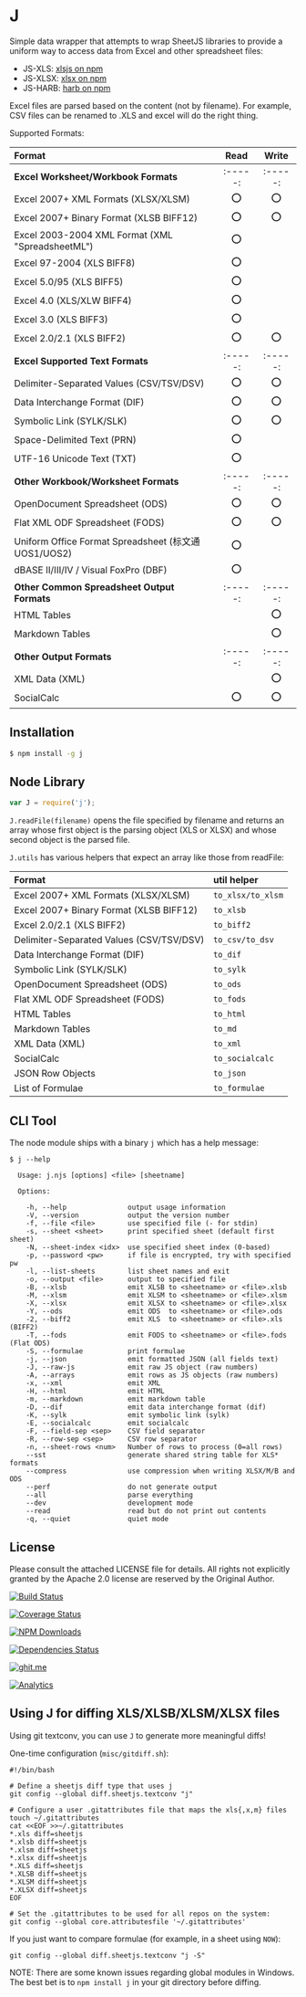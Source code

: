 # J

Simple data wrapper that attempts to wrap SheetJS libraries to provide a uniform
way to access data from Excel and other spreadsheet files:

- JS-XLS: [xlsjs on npm](http://npm.im/xlsjs)
- JS-XLSX: [xlsx on npm](http://npm.im/xlsx)
- JS-HARB: [harb on npm](http://npm.im/harb)

Excel files are parsed based on the content (not by filename).  For example, CSV
files can be renamed to .XLS and excel will do the right thing.

Supported Formats:

| Format                                                       | Read  | Write |
|:-------------------------------------------------------------|:-----:|:-----:|
| **Excel Worksheet/Workbook Formats**                         |:-----:|:-----:|
| Excel 2007+ XML Formats (XLSX/XLSM)                          |  :o:  |  :o:  |
| Excel 2007+ Binary Format (XLSB BIFF12)                      |  :o:  |  :o:  |
| Excel 2003-2004 XML Format (XML "SpreadsheetML")             |  :o:  |       |
| Excel 97-2004 (XLS BIFF8)                                    |  :o:  |       |
| Excel 5.0/95 (XLS BIFF5)                                     |  :o:  |       |
| Excel 4.0 (XLS/XLW BIFF4)                                    |  :o:  |       |
| Excel 3.0 (XLS BIFF3)                                        |  :o:  |       |
| Excel 2.0/2.1 (XLS BIFF2)                                    |  :o:  |  :o:  |
| **Excel Supported Text Formats**                             |:-----:|:-----:|
| Delimiter-Separated Values (CSV/TSV/DSV)                     |  :o:  |  :o:  |
| Data Interchange Format (DIF)                                |  :o:  |  :o:  |
| Symbolic Link (SYLK/SLK)                                     |  :o:  |  :o:  |
| Space-Delimited Text (PRN)                                   |  :o:  |       |
| UTF-16 Unicode Text (TXT)                                    |  :o:  |       |
| **Other Workbook/Worksheet Formats**                         |:-----:|:-----:|
| OpenDocument Spreadsheet (ODS)                               |  :o:  |  :o:  |
| Flat XML ODF Spreadsheet (FODS)                              |  :o:  |  :o:  |
| Uniform Office Format Spreadsheet (标文通 UOS1/UOS2)         |  :o:  |       |
| dBASE II/III/IV / Visual FoxPro (DBF)                        |  :o:  |       |
| **Other Common Spreadsheet Output Formats**                  |:-----:|:-----:|
| HTML Tables                                                  |       |  :o:  |
| Markdown Tables                                              |       |  :o:  |
| **Other Output Formats**                                     |:-----:|:-----:|
| XML Data (XML)                                               |       |  :o:  |
| SocialCalc                                                   |  :o:  |  :o:  |


## Installation

```bash
$ npm install -g j
```

## Node Library

```js
var J = require('j');
```

`J.readFile(filename)` opens the file specified by filename and returns an array
whose first object is the parsing object (XLS or XLSX) and whose second object
is the parsed file.

`J.utils` has various helpers that expect an array like those from readFile:

| Format                                                   |   util helper     |
|:---------------------------------------------------------|:------------------|
| Excel 2007+ XML Formats (XLSX/XLSM)                      | `to_xlsx/to_xlsm` |
| Excel 2007+ Binary Format (XLSB BIFF12)                  | `to_xlsb`         |
| Excel 2.0/2.1 (XLS BIFF2)                                | `to_biff2`        |
| Delimiter-Separated Values (CSV/TSV/DSV)                 | `to_csv/to_dsv`   |
| Data Interchange Format (DIF)                            | `to_dif`          |
| Symbolic Link (SYLK/SLK)                                 | `to_sylk`         |
| OpenDocument Spreadsheet (ODS)                           | `to_ods`          |
| Flat XML ODF Spreadsheet (FODS)                          | `to_fods`         |
| HTML Tables                                              | `to_html`         |
| Markdown Tables                                          | `to_md`           |
| XML Data (XML)                                           | `to_xml`          |
| SocialCalc                                               | `to_socialcalc`   |
| JSON Row Objects                                         | `to_json`         |
| List of Formulae                                         | `to_formulae`     |

## CLI Tool

The node module ships with a binary `j` which has a help message:

```
$ j --help

  Usage: j.njs [options] <file> [sheetname]

  Options:

    -h, --help               output usage information
    -V, --version            output the version number
    -f, --file <file>        use specified file (- for stdin)
    -s, --sheet <sheet>      print specified sheet (default first sheet)
    -N, --sheet-index <idx>  use specified sheet index (0-based)
    -p, --password <pw>      if file is encrypted, try with specified pw
    -l, --list-sheets        list sheet names and exit
    -o, --output <file>      output to specified file
    -B, --xlsb               emit XLSB to <sheetname> or <file>.xlsb
    -M, --xlsm               emit XLSM to <sheetname> or <file>.xlsm
    -X, --xlsx               emit XLSX to <sheetname> or <file>.xlsx
    -Y, --ods                emit ODS  to <sheetname> or <file>.ods
    -2, --biff2              emit XLS  to <sheetname> or <file>.xls (BIFF2)
    -T, --fods               emit FODS to <sheetname> or <file>.fods (Flat ODS)
    -S, --formulae           print formulae
    -j, --json               emit formatted JSON (all fields text)
    -J, --raw-js             emit raw JS object (raw numbers)
    -A, --arrays             emit rows as JS objects (raw numbers)
    -x, --xml                emit XML
    -H, --html               emit HTML
    -m, --markdown           emit markdown table
    -D, --dif                emit data interchange format (dif)
    -K, --sylk               emit symbolic link (sylk)
    -E, --socialcalc         emit socialcalc
    -F, --field-sep <sep>    CSV field separator
    -R, --row-sep <sep>      CSV row separator
    -n, --sheet-rows <num>   Number of rows to process (0=all rows)
    --sst                    generate shared string table for XLS* formats
    --compress               use compression when writing XLSX/M/B and ODS
    --perf                   do not generate output
    --all                    parse everything
    --dev                    development mode
    --read                   read but do not print out contents
    -q, --quiet              quiet mode
```


## License

Please consult the attached LICENSE file for details.  All rights not explicitly granted by the Apache 2.0 license are reserved by the Original Author.

[![Build Status](https://travis-ci.org/SheetJS/j.svg?branch=master)](https://travis-ci.org/SheetJS/j)

[![Coverage Status](http://img.shields.io/coveralls/SheetJS/j/master.svg)](https://coveralls.io/r/SheetJS/j?branch=master)

[![NPM Downloads](https://img.shields.io/npm/dt/j.svg)](https://npmjs.org/package/j)

[![Dependencies Status](https://david-dm.org/sheetjs/j/status.svg)](https://david-dm.org/sheetjs/j)

[![ghit.me](https://ghit.me/badge.svg?repo=sheetjs/js-xlsx)](https://ghit.me/repo/sheetjs/js-xlsx)

[![Analytics](https://ga-beacon.appspot.com/UA-36810333-1/SheetJS/j?pixel)](https://github.com/SheetJS/j)



## Using J for diffing XLS/XLSB/XLSM/XLSX files

Using git textconv, you can use `J` to generate more meaningful diffs!

One-time configuration (`misc/gitdiff.sh`):

```
#!/bin/bash

# Define a sheetjs diff type that uses j
git config --global diff.sheetjs.textconv "j"

# Configure a user .gitattributes file that maps the xls{,x,m} files
touch ~/.gitattributes
cat <<EOF >>~/.gitattributes
*.xls diff=sheetjs
*.xlsb diff=sheetjs
*.xlsm diff=sheetjs
*.xlsx diff=sheetjs
*.XLS diff=sheetjs
*.XLSB diff=sheetjs
*.XLSM diff=sheetjs
*.XLSX diff=sheetjs
EOF

# Set the .gitattributes to be used for all repos on the system:
git config --global core.attributesfile '~/.gitattributes'
```

If you just want to compare formulae (for example, in a sheet using `NOW`):

```
git config --global diff.sheetjs.textconv "j -S"
```


NOTE: There are some known issues regarding global modules in Windows.  The best
bet is to `npm install j` in your git directory before diffing.
